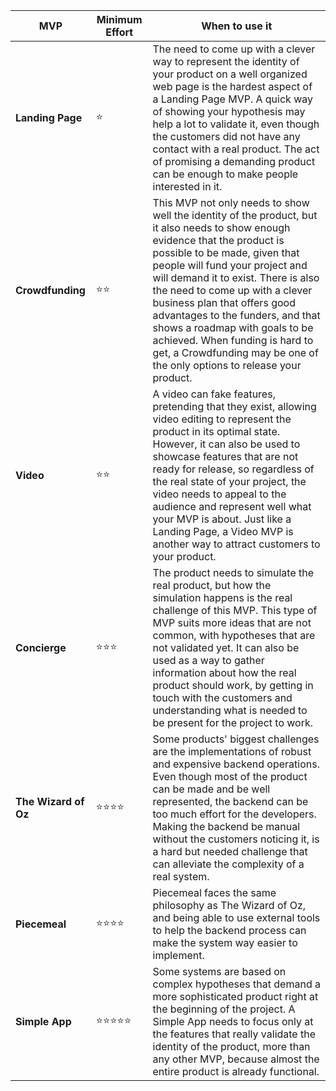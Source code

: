 | **MVP**  | **Minimum Effort** | **When to use it**
| ------------- | ------------- | ------------- |
| **Landing Page** | ⭐ | The need to come up with a clever way to represent the identity of your product on a well organized web page is the hardest aspect of a Landing Page MVP. A quick way of showing your hypothesis may help a lot to validate it, even though the customers did not have any contact with a real product. The act of promising a demanding product can be enough to make people interested in it.  |
| **Crowdfunding** | ⭐⭐ | This MVP not only needs to show well the identity of the product, but it also needs to show enough evidence that the product is possible to be made, given that people will fund your project and will demand it to exist. There is also the need to come up with a clever business plan that offers good advantages to the funders, and that shows a roadmap with goals to be achieved. When funding is hard to get, a Crowdfunding may be one of the only options to release your product. |
| **Video**  | ⭐⭐ | A video can fake features, pretending that they exist, allowing video editing to represent the product in its optimal state. However, it can also be used to showcase features that are not ready for release, so regardless of the real state of your project, the video needs to appeal to the audience and represent well what your MVP is about. Just like a Landing Page, a Video MVP is another way to attract customers to your product.  |
| **Concierge**  | ⭐⭐⭐ | The product needs to simulate the real product, but how the simulation happens is the real challenge of this MVP. This type of MVP suits more ideas that are not common, with hypotheses that are not validated yet. It can also be used as a way to gather information about how the real product should work, by getting in touch with the customers and understanding what is needed to be present for the project to work.  |
| **The Wizard of Oz** | ⭐⭐⭐⭐ | Some products' biggest challenges are the implementations of robust and expensive backend operations. Even though most of the product can be made and be well represented, the backend can be too much effort for the developers. Making the backend be manual without the customers noticing it, is a hard but needed challenge that can alleviate the complexity of a real system. |
| **Piecemeal** | ⭐⭐⭐⭐ | Piecemeal faces the same philosophy as The Wizard of Oz, and being able to use external tools to help the backend process can make the system way easier to implement. |
| **Simple App** | ⭐⭐⭐⭐⭐  | Some systems are based on complex hypotheses that demand a more sophisticated product right at the beginning of the project. A Simple App needs to focus only at the features that really validate the identity of the product, more than any other MVP, because almost the entire product is already functional. |
